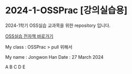 # 2024-1-OSSPrac [강의실습용]
2024-1학기 OSS실습 교과목을 위한 repository 입니다.

[OSS실습 전자책 바로가기](https://wikidocs.net/book/13835)

My class : OSSPrac > pull 위해서

My name : Jongwon Han
Date : 27 March 2024

A
B
C
D
E